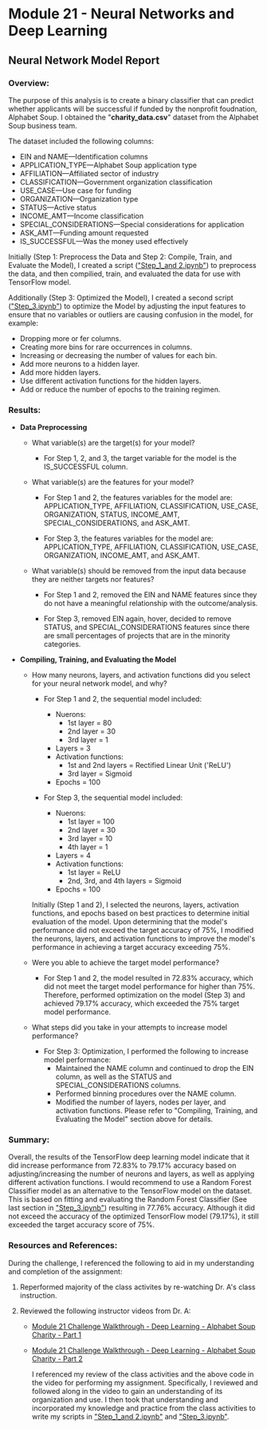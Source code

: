 # Module 21 - Neural Networks and Deep Learning

## Neural Network Model Report

### Overview:

The purpose of this analysis is to create a binary classifier that can predict whether applicants will be successful if funded by the nonprofit foudnation, Alphabet Soup. I obtained the "**charity_data.csv**" dataset from the Alphabet Soup business team. 

The dataset included the following columns:

* EIN and NAME—Identification columns
* APPLICATION_TYPE—Alphabet Soup application type
* AFFILIATION—Affiliated sector of industry
* CLASSIFICATION—Government organization classification
* USE_CASE—Use case for funding
* ORGANIZATION—Organization type
* STATUS—Active status
* INCOME_AMT—Income classification
* SPECIAL_CONSIDERATIONS—Special considerations for application
* ASK_AMT—Funding amount requested
* IS_SUCCESSFUL—Was the money used effectively

Initially (Step 1: Preprocess the Data and Step 2: Compile, Train, and Evaluate the Model), I created a script (["Step_1_and 2.ipynb"](https://github.com/rperez025/deep-learning-challenge/blob/main/Deep%20Learning%20Challenge/Step_1_and_2.ipynb)) to preprocess the data, and then compilied, train, and evaluated the data for use with TensorFlow model. 

Additionally (Step 3: Optimized the Model), I created a second script (["Step_3.ipynb"](https://github.com/rperez025/deep-learning-challenge/blob/main/Deep%20Learning%20Challenge/Step_3.ipynb)) to optimize the Model by adjusting the input features to ensure that no variables or outliers are causing confusion in the model, for example:

* Dropping more or fer columns.
* Creating more bins for rare occurrences in columns.
* Increasing or decreasing the number of values for each bin.
* Add more neurons to a hidden layer.
* Add more hidden layers.
* Use different activation functions for the hidden layers.
* Add or reduce the number of epochs to the training regimen.

### Results: 

* **Data Preprocessing**
  
  - What variable(s) are the target(s) for your model?
    
    * For Step 1, 2, and 3, the target variable for the model is the IS_SUCCESSFUL column.
    
  - What variable(s) are the features for your model?
    
    * For Step 1 and 2, the features variables for the model are: APPLICATION_TYPE, AFFILIATION, CLASSIFICATION, USE_CASE, ORGANIZATION, STATUS, INCOME_AMT, SPECIAL_CONSIDERATIONS, and ASK_AMT.
    
    * For Step 3, the features variables for the model are: APPLICATION_TYPE, AFFILIATION, CLASSIFICATION, USE_CASE, ORGANIZATION, INCOME_AMT, and ASK_AMT.
    
  - What variable(s) should be removed from the input data because they are neither targets nor features?
    
    * For Step 1 and 2, removed the EIN and NAME features since they do not have a meaningful relationship with the outcome/analysis.
    
    * For Step 3, removed EIN again, hover, decided to remove STATUS, and SPECIAL_CONSIDERATIONS features since there are small percentages of projects that are in the minority categories.
      
* **Compiling, Training, and Evaluating the Model**
  
  - How many neurons, layers, and activation functions did you select for your neural network model, and why?
    
    * For Step 1 and 2, the sequential model included:
      - Nuerons:
        * 1st layer = 80
        * 2nd layer = 30
        * 3rd layer = 1
      - Layers = 3
      - Activation functions:
        * 1st and 2nd layers = Rectified Linear Unit ('ReLU')
        * 3rd layer = Sigmoid
      - Epochs = 100

    * For Step 3, the sequential model included:
      - Nuerons:
        * 1st layer = 100
        * 2nd layer = 30
        * 3rd layer = 10
        * 4th layer = 1
      - Layers = 4
      - Activation functions:
        * 1st layer = ReLU
        * 2nd, 3rd, and 4th layers = Sigmoid
      - Epochs = 100

    Initially (Step 1 and 2), I selected the neurons, layers, activation functions, and epochs based on best practices to determine initial evaluation of the model. Upon determining that the model's performance did not exceed the target accuracy of 75%, I modified the neurons, layers, and activation functions to improve the model's performance in achieving a target accuracy exceeding 75%.
  
  - Were you able to achieve the target model performance?
    
    * For Step 1 and 2, the model resulted in 72.83% accuracy, which did not meet the target model performance for higher than 75%. Therefore, performed optimization on the model (Step 3) and achieved 79.17% accuracy, which exceeded the 75% target model performance.
  
  - What steps did you take in your attempts to increase model performance?
    * For Step 3: Optimization, I performed the following to increase model performance:
      - Maintained the NAME column and continued to drop the EIN column, as well as the STATUS and SPECIAL_CONSIDERATIONS columns.
      - Performed binning procedures over the NAME column.
      - Modified the number of layers, nodes per layer, and activation functions. Please refer to "Compiling, Training, and Evaluating the Model" section above for details.

### Summary: 

Overall, the results of the TensorFlow deep learning model indicate that it did increase performance from 72.83% to 79.17% accuracy based on adjusting/increasing the number of neurons and layers, as well as applying different activation functions. I would recommend to use a Random Forest Classifier model as an alternative to the TensorFlow model on the dataset. This is based on fitting and evaluating the Random Forest Classifier (See last section in  ["Step_3.ipynb"](https://github.com/rperez025/deep-learning-challenge/blob/main/Deep%20Learning%20Challenge/Step_3.ipynb)) resulting in 77.76% accuracy. Although it did not exceed the accuracy of the optimized TensorFlow model (79.17%), it still exceeded the target accuracy score of 75%.

### Resources and References:

During the challenge, I referenced the following to aid in my understanding and completion of the assignment:

1. Reperformed majority of the class activites by re-watching Dr. A's class instruction.
2. Reviewed the following instructor videos from Dr. A:
   
   * [Module 21 Challenge Walkthrough - Deep Learning - Alphabet Soup Charity - Part 1](https://youtu.be/Ca3_ziH4X-8)
   
   * [Module 21 Challenge Walkthrough - Deep Learning - Alphabet Soup Charity - Part 2](https://youtu.be/50aFNse9-5I)

     I referenced my review of the class activities and the above code in the video for performing my assignment. Specifically, I reviewed and followed along in the video to gain an understanding of its organization and use. I then took that understanding and incorporated my knowledge and practice from the class activities to write my scripts in ["Step_1_and 2.ipynb"](https://github.com/rperez025/deep-learning-challenge/blob/main/Deep%20Learning%20Challenge/Step_1_and_2.ipynb) and ["Step_3.ipynb"](https://github.com/rperez025/deep-learning-challenge/blob/main/Deep%20Learning%20Challenge/Step_3.ipynb).
